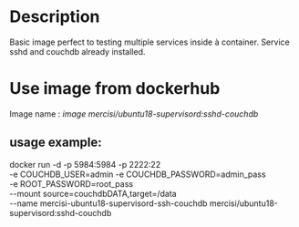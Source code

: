 Description
========

Basic image perfect to testing multiple services inside à container.
Service sshd and couchdb already installed.


# Use image from dockerhub

Image name : *image mercisi/ubuntu18-supervisord:sshd-couchdb*

## usage example:

docker run -d  -p 5984:5984 -p 2222:22  \
-e COUCHDB_USER=admin -e COUCHDB_PASSWORD=admin_pass \
-e ROOT_PASSWORD=root_pass \
--mount source=couchdbDATA,target=/data \
--name mercisi-ubuntu18-supervisord-ssh-couchdb mercisi/ubuntu18-supervisord:sshd-couchdb


